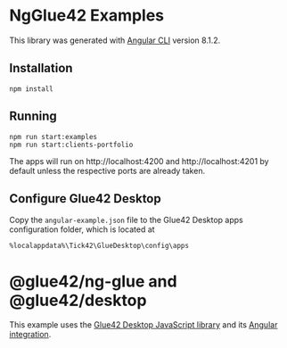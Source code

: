 # NgGlue42 Examples

This library was generated with [Angular CLI](https://github.com/angular/angular-cli) version 8.1.2.

## Installation

```
npm install
```

## Running

```
npm run start:examples
npm run start:clients-portfolio

```
The apps will run on http://localhost:4200 and http://localhost:4201 by default unless the respective ports are already taken.

## Configure Glue42 Desktop

Copy the `angular-example.json` file to the Glue42 Desktop apps configuration folder, which is located at
```
%localappdata%\Tick42\GlueDesktop\config\apps
```
# @glue42/ng-glue and @glue42/desktop

This example uses the [Glue42 Desktop JavaScript library](https://www.npmjs.com/package/@glue42/desktop) and its [Angular integration](https://www.npmjs.com/package/@glue42/ng-glue).
